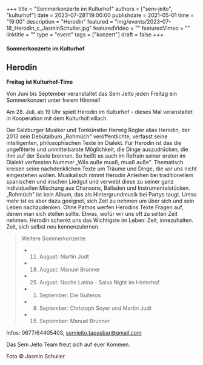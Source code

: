 +++
title = "Sommerkonzerte im Kulturhof"
authors = ["sem-jeito", "kulturhof"]
date = 2023-07-28T19:00:00
publishdate = 2021-05-01
time = "19:00"
description = "Herodin"
featured = "img/events/2023-07-18_Herodin_c_JasminSchuller.jpg"
featuredVideo = ""
featuredVimeo = ""
linktitle = ""
type = "event"
tags = ["konzert"]
draft = false
+++


#### Sommerkonzerte im Kulturhof
## Herodin

**Freitag ist Kulturhof-Time**

Von Juni bis September veranstaltet das Sem Jeito jeden Freitag ein Sommerkonzert unter freiem Himmel!

Am 28. Juli, ab 19 Uhr spielt Herodin im Kulturhof - dieses Mal veranstaltet in Kooperation mit dem Kulturhof:villach.

Der Salzburger Musiker und Tonkünstler Herwig Rogler alias Herodin, der 2013 sein Debütalbum „Rohmüch" veröffentlichte, verfasst seine intelligenten, philosophischen Texte im Dialekt. Für Herodin ist das die ungefilterte und unmittelbarste Möglichkeit, die Dinge auszudrücken, die ihm auf der Seele brennen. So heißt es auch im Refrain seiner ersten im Dialekt verfassten Nummer „Wås auße muaß, muaß auße". Thematisch kreisen seine nachdenklichen Texte um Träume und Dinge, die wir uns nicht eingestehen wollen. Musikalisch nimmt Herodin Anleihen bei traditionellem spanischen und irischen Liedgut und verwebt diese zu seiner ganz individuellen Mischung aus Chansons, Balladen und Instrumentalstücken. „Rohmüch" ist kein Album, das als Hintergrundmusik bei Partys taugt. Umso mehr ist es aber dazu geeignet, sich Zeit zu nehmen um über sich und sein Leben nachzudenken. Ohne Pathos werfen Herodins Texte Fragen auf, denen man sich stellen sollte. Etwas, wofür wir uns oft zu selten Zeit nehmen. Herodin schenkt uns das Wichtigste im Leben: Zeit, innezuhalten. Zeit, sich selbst neu kennenzulernen. 

>Weitere Sommerkonzerte:
> 
> - 11. August: Martin Judt
>
> - 18. August: Manuel Brunner
>
> - 25. August: Noche Latina - Salsa Night im Hinterhof
>
> - 01. September: Die Guiteros
>
> - 08. September: Christoph Soyer und Martin Judt
>
> - 15. September: Manuel Brunner


Infos: 0677/64405403, semjeito.tapasbar@gmail.com

Das Sem Jeito Team freut sich auf euer Kommen.

Foto © Jasmin Schuller
